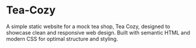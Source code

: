 # Tea-Cozy
A simple static website for a mock tea shop, Tea Cozy, designed to showcase clean and responsive web design. Built with semantic HTML and modern CSS for optimal structure and styling.
